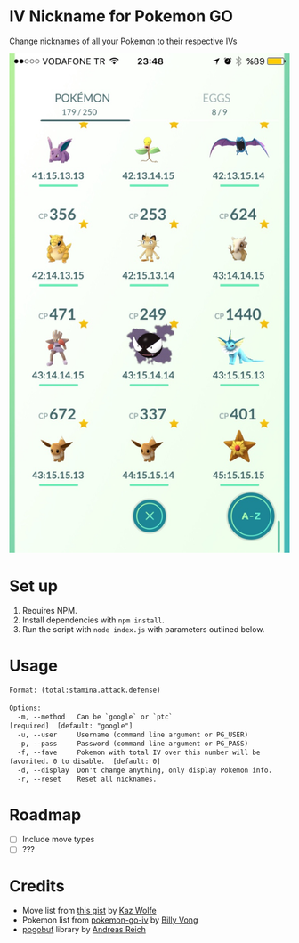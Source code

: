 # IV Nickname for Pokemon GO
Change nicknames of all your Pokemon to their respective IVs

![screenshot](/screenshot.png?raw=true)

# Set up

1. Requires NPM.
2. Install dependencies with `npm install`.
3. Run the script with `node index.js` with parameters outlined below.

# Usage
```
Format: (total:stamina.attack.defense)

Options:
  -m, --method   Can be `google` or `ptc`                                                 [required]  [default: "google"]
  -u, --user     Username (command line argument or PG_USER)
  -p, --pass     Password (command line argument or PG_PASS)
  -f, --fave     Pokemon with total IV over this number will be favorited. 0 to disable.  [default: 0]
  -d, --display  Don't change anything, only display Pokemon info.
  -r, --reset    Reset all nicknames.
```

# Roadmap

- [ ] Include move types
- [ ] ???

# Credits

* Move list from [this gist](https://gist.github.com/KazWolfe/68e10ebf1ed41ae1ae6de2350d5de884) by [Kaz Wolfe](https://github.com/KazWolfe)
* Pokemon list from [pokemon-go-iv](https://github.com/billyvg/pokemon-go-iv) by [Billy Vong](https://github.com/billyvg)
* [pogobuf](https://github.com/cyraxx/pogobuf) library by [Andreas Reich](https://github.com/cyraxx)

